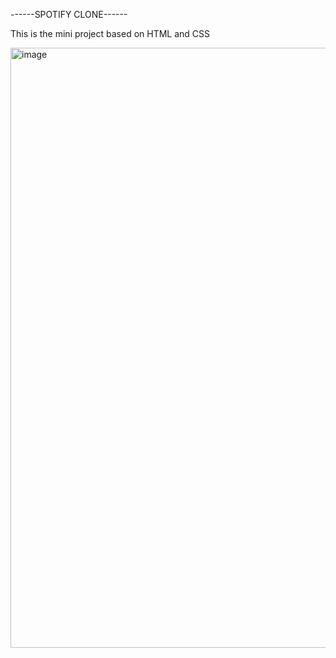 ------SPOTIFY CLONE------


This is the mini project based on HTML and CSS


<img width="960" alt="image" src="https://github.com/Siddharth038/spotify_clone/assets/144778638/7fa029b3-02d0-40ac-b840-9febf1109a6f">
